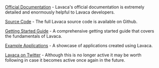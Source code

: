 [Official Documentation](http://getlavaca.com/assets/doc/) - Lavaca's official documentation is extremely detailed and enormously helpful to Lavaca developers.

[Source Code](https://github.com/mutualmobile/lavaca) - The full Lavaca source code is available on Github.

[Getting Started Guide](http://getlavaca.com/#/guide#@1) - A comprehensive getting started guide that covers the fundamentals of Lavaca.

[Example Applications](http://getlavaca.com/#/examples#@2) - A showcase of applications created using Lavaca.

[Lavaca on Twitter](https://twitter.com/getlavaca) - Although this is no longer active it may be worth following in case it becomes active once again in the future.
